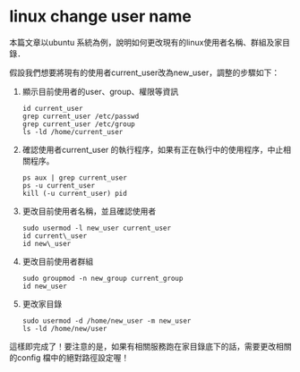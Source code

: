 # linux change user name
本篇文章以ubuntu 系統為例，說明如何更改現有的linux使用者名稱、群組及家目錄．

假設我們想要將現有的使用者current_user改為new_user，調整的步驟如下：

1. 顯示目前使用者的user、group、權限等資訊  

	```
	id current_user  
	grep current_user /etc/passwd  
	grep current_user /etc/group  
	ls -ld /home/current_user  
	```

2. 確認使用者current_user 的執行程序，如果有正在執行中的使用程序，中止相關程序。  

	```
	ps aux | grep current_user
	ps -u current_user
	kill (-u current_user) pid
	```
3. 更改目前使用者名稱，並且確認使用者  

	```
	sudo usermod -l new_user current_user  
	id current\_user  
	id new\_user  
	```
4. 更改目前使用者群組  

	```
	sudo groupmod -n new_group current_group  
	id new_user  
	```  
5. 更改家目錄  

	```
	sudo usermod -d /home/new_user -m new_user  
	ls -ld /home/new/user  
	```
這樣即完成了！要注意的是，如果有相關服務跑在家目錄底下的話，需要更改相關的config 檔中的絕對路徑設定喔！
